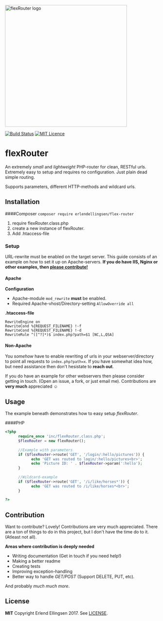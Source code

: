 <img alt="flexRouter logo" src="https://i.imgur.com/N0HECca.png" width="400px;"> 

[![Build Status](https://travis-ci.org/ErlendEllingsen/flexRouter.svg)](https://travis-ci.org/ErlendEllingsen/flexRouter/) [![MIT Licence](https://badges.frapsoft.com/os/mit/mit.svg?v=103)](https://opensource.org/licenses/mit-license.php)

# flexRouter
An extremely *small* and *lightweight* PHP-router for clean, RESTful urls. Extremely easy to setup and requires no configuration. Just plain dead simple routing.

Supports parameters, different HTTP-methods and wildcard urls.


## Installation
####Composer
```composer require erlendellingsen/flex-router```


1. require flexRouter.class.php
2. create a new instance of flexRouter. 
3. Add .htaccess-file


### Setup
URL-rewrite must be enabled on the target server. This guide consists of an example on how to set it up on Apache-servers. **If you do have IIS, Nginx or other examples, then <u>please contribute!</u>**

#### Apache
**Configuration**

* Apache-module `mod_rewrite` **must** be enabled.
* Required Apache-vhost/Directory-setting ```AllowOverride all```

**.htaccess-file**

```htaccess
RewriteEngine on
RewriteCond %{REQUEST_FILENAME} !-f
RewriteCond %{REQUEST_FILENAME} !-d
RewriteRule ^([^?]*)$ index.php?path=$1 [NC,L,QSA]
```

#### Non-Apache
You *somehow* have to enable rewriting of urls in your webserver/directory to point all requests to `index.php?path=x`. If you have somewhat idea how, but need assistance then don't hesistate to **reach out**. 

If you do have an example for other webservers then please consider getting in touch. (Open an issue, a fork, or just email me). Contributions are **very much** appreciated ☺️



## Usage
The example beneath demonstrates how to easy setup *flexRouter*. 


####PHP

```php
<?php
      require_once 'inc/flexRouter.class.php';
      $flexRouter = new flexRouter();
      
      //Example with parameters 
      if ($flexRouter->route('GET', '/login/:hello/pictures')) {
            echo 'GET was routed to login/:hello/pictures<br>';
            echo 'Picture ID: ' . $flexRouter->param(':hello');
      }  
      
      //Wildcard-example
      if ($flexRouter->route('GET', '/i/like/horses*')) {
            echo 'GET was routed to /i/like/horses*<br>';
      }  
      
?>
```

## Contribution
Want to contribute? Lovely! Contributions are very much appreciated. There are a ton of things to do in this project, but I don't have the time do to it. (Atleast not all).

**Areas where contribution is deeply needed**

* Writing documentation (Get in touch if you need help!)
* Making a better readme
* Creating tests
* Improving exception-handling
* Better way to handle *GET/POST* (Support DELETE, PUT, etc).

And probably *much much more*.


## License 
**MIT** Copyright Erlend Ellingsen 2017. See [LICENSE](https://github.com/ErlendEllingsen/flexRouter/blob/master/LICENSE).
